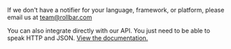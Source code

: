 If we don't have a notifier for your language, framework, or platform, please email us at [team@rollbar.com](mailto:team@rollbar.com?subject=Please+make+a+notifier+for+my+platform)

You can also integrate directly with our API. You just need to be able to speak HTTP and JSON. <a href="https://rollbar.com/docs/api/items_post/" target="_blank" rel="noopener">View the documentation.</a>
